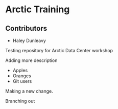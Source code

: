 # Arctic Training

## Contributors
- Haley Dunleavy 

Testing repository for Arctic Data Center workshop

Adding more description

* Apples
* Oranges
* Git users

Making a new change. 

Branching out


